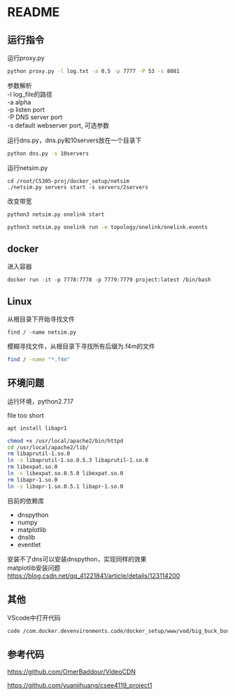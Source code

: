 
# README


## 运行指令
运行proxy.py
```sh
python proxy.py -l log.txt -a 0.5 -p 7777 -P 53 -s 8081
```
参数解析  
-l log_file的路径  
-a alpha  
-p listen port  
-P DNS server port  
-s default webserver port, 可选参数 
  
运行dns.py，dns.py和10servers放在一个目录下
```sh
python dns.py -s 10servers
```
  
运行netsim.py

```
cd /root/CS305-proj/docker_setup/netsim
./netsim.py servers start -s servers/2servers
```
改变带宽

```sh
python3 netsim.py onelink start
```
 ```sh
 python3 netsim.py onelink run -e topology/onelink/onelink.events
 ```


## docker

进入容器

```
docker run -it -p 7778:7778 -p 7779:7779 project:latest /bin/bash
```


## Linux

从根目录下开始寻找文件

```
find / -name netsim.py
```

模糊寻找文件，从根目录下寻找所有后缀为.f4m的文件
```sh
find / -name "*.f4m"
```

## 环境问题

运行环境，python2.7.17

file too short
```sh
apt install libapr1
```
```sh
chmod +x /usr/local/apache2/bin/httpd
cd /usr/local/apache2/lib/
rm libaprutil-1.so.0
ln -s libaprutil-1.so.0.5.3 libaprutil-1.so.0
rm libexpat.so.0
ln -s libexpat.so.0.5.0 libexpat.so.0
rm libapr-1.so.0
ln -s libapr-1.so.0.5.1 libapr-1.so.0
```

目前的依赖库
- dnspython
- numpy
- matplotlib
- dnslib
- eventlet


安装不了dns可以安装dnspython，实现同样的效果  
matplotlib安装问题
https://blog.csdn.net/qq_41221841/article/details/123114200


## 其他

VScode中打开代码
```sh
code /com.docker.devenvironments.code/docker_setup/www/vod/big_buck_bunny.f4m
```


## 参考代码

https://github.com/OmerBaddour/VideoCDN

https://github.com/yuanjihuang/csee4119_project1
